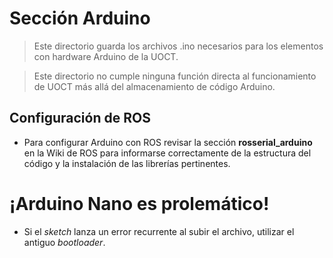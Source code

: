 # Sección Arduino

> Este directorio guarda los archivos .ino necesarios para los elementos con hardware Arduino de la UOCT.

> Este directorio no cumple ninguna función directa al funcionamiento de UOCT más allá del almacenamiento de código Arduino.

## Configuración de ROS

* Para configurar Arduino con ROS revisar la sección **rosserial_arduino** en la Wiki de ROS para informarse correctamente de la estructura del código y la instalación de las librerías pertinentes.

# ¡Arduino Nano es prolemático!

* Si el _sketch_ lanza un error recurrente al subir el archivo, utilizar el antiguo _bootloader_.
